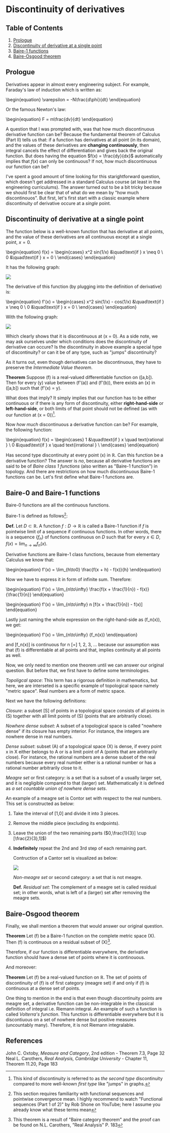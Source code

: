 # Discontinuity of derivatives

## Table of Contents

1.  [Prologue](#org6b1a708)
2.  [Discontinuity of derivative at a single point](#org28f616f)
3.  [Baire-1 functions](#org693b0bd)
4.  [Baire-Osgood theorem](#org1922c46)

<a id="org6b1a708"></a>

## Prologue

Derivatives appear in almost every engineering subject.
For example, Faraday's law of induction which is written as:

\begin{equation}
  \varepsilon = -N\frac{d\phi}{dt}
\end{equation}

Or the famous Newton's law:

\begin{equation}
  F = m\frac{dv}{dt}
\end{equation}

A question that I was prompted with, was that how much discontinuous derivative function can be?
Because the fundamental theorem of Calculus (Part II) tells us that:
if a function has derivatives at all point (in its domain), and the values of these derivatives are **changing continuously**, then integral cancels the effect of differentiation and gives back the original function.
But does having the equation $f(x) = \frac{dy}{dx}$ automatically implies that $f(x)$ can only be continuous? 
If not, how much discontinuous our function can be?

I've spent a good amount of time looking for this starightforward question, which doesn't get addressed in a standard Calculus course (at least in the engineering curriculums).
The answer turned out to be a bit tricky because we should first be clear that of what do we mean by "how much discontinouos".
But first, let's first start with a classic example where discontinuity of derivative occure at a *single* point.


<a id="org28f616f"></a>

## Discontinuity of derivative at a single point

The function below is a well-known function that has derivative at all points, and the value of these derivatives are all continuous except at a single point, $x = 0$.

\begin{equation}
f(x) = 
     \begin{cases}
       x^2 sin(1/x) &\quad\text{if } x \neq 0 \\
       0 &\quad\text{if } x = 0 \\
     \end{cases}
\end{equation}

It has the following graph:

![](./img/figure1.png)

The derivative of this function (by plugging into the definition of derivative) is:

\begin{equation}
f'(x) = 
     \begin{cases}
       x^2 sin(1/x) - cos(1/x) &\quad\text{if } x \neq 0 \\
       0 &\quad\text{if } x = 0 \\
     \end{cases}
\end{equation}

With the following graph:

![](./img/figure2.png)

Which clearly shows that it is discontinuous at \(x = 0\).
As a side note, we may ask ourselves under which conditions does the discontinuity of derivative can occure?
Is the discontinuity in above example a special type of discontinuity?
or can it be of any type, such as "jumps" discontinuity?

As it turns out, even though derivatives can be discontinuous,
they have to preserve the *Intermediate Value theorem*.

**Theorem** Suppose \(f\) is a real-valued differentiable function on \([a,b]\).
Then for every \(y\) value between \(f'(a)\) and \(f'(b)\), there exists an \(x\) in \([a,b]\) such that \(f'(x) = y\). 

What does that imply?
It simply implies that our function has to be either continuous or if there is any form of discontinuity, either **right-hand-side** or **left-hand-side**, or both limits of that point should not be defined
(as with our function at \(x = 0\))[^1].

Now *how much* discontinuous a derivative function can be?
For example, the following function:

\begin{equation}
f(x) = 
     \begin{cases}
       1 &\quad\text{if } x \quad text{rational } \\
       0 &\quad\text{if } x \quad text{irrational } \\
     \end{cases}
\end{equation}

Has second type discontinuity at every point \(x\) in $\mathbb{R}$.
Can this function be a derivative function?
The answer is *no*, because all derivative functions are said to be of *Baire class 1 functions* (also written as "Baire-1 function") in topology.
And there are restrictions on how much discontinuous Baire-1 functions can be.
Let's first define what Baire-1 functions are.

<a id="org693b0bd"></a>

## Baire-0 and Baire-1 functions

Baire-0 functions are all the continuous functions.

Baire-1 is defined as follows[^2]:

**Def.** Let $D \subset \mathbb{R}$. A function $f: D \rightarrow \mathbb{R}$ is called a Baire-1 function if $f$ is pointwise limit of a sequence if continuous functions.
In other words, there is a sequence $\{f_n\}$ of functions continuous on $D$ such that for every $x \in D$, $f(x) = \lim_{n\to\infty}{f_n(x)}$.

Derivative functions are Baire-1 class functions, because from elementary Calculus we know that:

\begin{equation}
  f'(x) = \lim_{h\to0} \frac{f(x + h) - f(x)}{h}
\end{equation}

Now we have to express it in form of infinite sum. Therefore:

\begin{equation}
  f'(x) = \lim_{n\to\infty} \frac{f(x + \frac{1}{n}) - f(x)}{\frac{1}{n}}
\end{equation}

\begin{equation}
  f'(x) = \lim_{n\to\infty} n [f(x + \frac{1}{n}) - f(x)]
\end{equation}

Lastly just naming the whole expression on the right-hand-side as \(f_n(x)\), we get:

\begin{equation}
  f'(x) = \lim_{n\to\infty} {f_n(x)}
\end{equation}

and \[f_n(x)\] is continuous for n \[=\] 1, 2, 3, &#x2026; because our assumption was that \(f\) is differentiable at all points and that, implies continuity at all points as well.

Now, we only need to mention one theorem until we can answer our original question. But before that, we first have to define some terminologies.

*Topoligcal space*: This term has a rigorous definition in mathematics, but here, we are interseted is a specific example of topological space namely "metric space".
Real numbers are a form of metric space.

Next we have the following definitions:

*Closure*: a subset \[S\] of points in a topological space consists of all points in \(S\) together with all limit points of \(S\) (points that are arbitrarily close).

*Nowhere dense subset*: A subset of a topological space is called "nowhere dense" if its closure has empty interior.
For instance, the integers are nowhere dense in real numbers.

*Dense subset*:  subset \(A\) of a topological space \(X\) is dense, if every point x in X either belongs to A or is a limit point of A (points that are arbitrarily close).
For instance, the rational numbers are a dense subset of the real numbers because every real number either is a rational number or has a rational number arbitrarily close to it.

*Meagre set* or first category: is a set that is a subset of a usually larger set, and it is negligible compared to that (larger) set.
Mathematically it is defined as *a set countable union of nowhere dense sets*.

An example of a meagre set is Contor set with respect to the real numbers.
This set is constructed as below:

1.  Take the interval of [1,0] and divide it into 3 pieces.
2.  Remove the middle piece (excluding its endpoints).
3.  Leave the union of the two remaining parts ($0,\frac{1}{3}] \cup [\frac{2}{3},1]$)
4.  **Indefinitely** repeat the 2nd and 3rd step of each remaining part.
    
    Contruction of a Cantor set is visualized as below:
    
    ![](./img/figure3.png)
    
    *Non-meagre set* or second category: a set that is not meagre.
    
    **Def.** *Residual set*: The complement of a meagre set is called residual set; in other words, what is left of a (larger) set after removing the meagre sets.


<a id="org1922c46"></a>

## Baire-Osgood theorem

Finally, we shall mention a theorem that would answer our original question.

**Theorem** Let \(f\) be a <span class="underline">Baire-1 function</span> on the <span class="underline">complete metric space</span> \(X\). Then \(f\) is continuous on a <span class="underline">residual subset</span> of \(X\)[^3].

Therefore, if our function is differentiable everywhere, the derivative function should have a dense set of points where it is continouous.

And moreover:

**Theorem** Let \(f\) be a real-valued function on $\mathbb{R}$. The set of points of discontinuity of \(f\) is of first category (meagre set) if and only if \(f\) is continuous at a dense set of points.

One thing to mention in the end is that even though discontinuity points are meagre set, a derivative function can be non-integrable in the classical definition of integral i.e. Riemann integral.
An example of such a function is called *Volterra's function*.
This function is differentiable everywhere but it is discontiuous on a set of nowhere dense but positive measures (uncountably many).
Therefore, it is not Riemann integralable.

## References
John C. Oxtoby, *Measure and Category*, 2nd edition - Theorem 7.3, Page 32
Neal L. Carothers, *Real Analysis, Cambridge University* - Chapter 11, Theorem 11.20, Page 183

[^1]: This kind of discontinuity is referred to as *the second type* discontinuity compared to more well-known *first type* like "jumps" in graphs.

[^2]: This section requires familiarity with functional sequences and pointwise convergence mean. I highly recommend to watch "Functional sequences (Part 1 of 2)" by Rob Shone on YouTube; here I assume you already know what these terms mean

[^3]: This theorem is a result of "Baire category theorem" and the proof can be found on N.L. Carothers, "Real Analysis" P. 183
